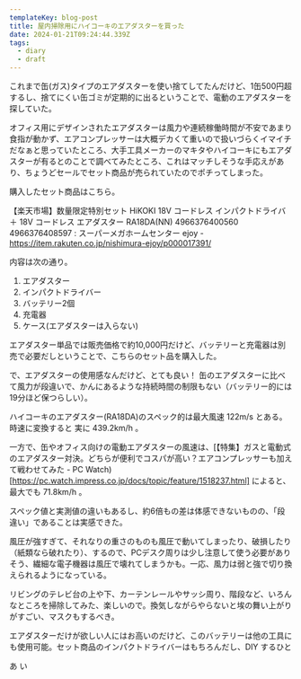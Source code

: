 ```yaml
---
templateKey: blog-post
title: 屋内掃除用にハイコーキのエアダスターを買った
date: 2024-01-21T09:24:44.339Z
tags:
  - diary
  - draft
---
```


これまで缶(ガス)タイプのエアダスターを使い捨てしてたんだけど、1缶500円超するし、捨てにくい缶ゴミが定期的に出るということで、電動のエアダスターを探していた。

オフィス用にデザインされたエアダスターは風力や連続稼働時間が不安であまり食指が動かず、エアコンプレッサーは大概デカくて重いので扱いづらくイマイチだなぁと思っていたところ、大手工具メーカーのマキタやハイコーキにもエアダスターが有るとのことで調べてみたところ、これはマッチしそうな手応えがあり、ちょうどセールでセット商品が売られていたのでポチってしまった。

購入したセット商品はこちら。

【楽天市場】数量限定特別セット HiKOKI 18V コードレス インパクトドライバ ＋ 18V コードレス エアダスター RA18DA(NN) 4966376400560 4966376408597 : スーパーメガホームセンター ejoy - https://item.rakuten.co.jp/nishimura-ejoy/p000017391/

内容は次の通り。

1. エアダスター
2. インパクトドライバー
3. バッテリー2個
4. 充電器
5. ケース(エアダスターは入らない)

エアダスター単品では販売価格で約10,000円だけど、バッテリーと充電器は別売で必要だしということで、こちらのセット品を購入した。

で、エアダスターの使用感なんだけど、とても良い！
缶のエアダスターに比べて風力が段違いで、かんにあるような持続時間の制限もない（バッテリー的には19分ほど保つらしい）。

ハイコーキのエアダスター(RA18DA)のスペック的は最大風速 122m/s とある。時速に変換すると 実に 439.2km/h 。

一方で、缶やオフィス向けの電動エアダスターの風速は、[【特集】ガスと電動式のエアダスター対決。どちらが便利でコスパが高い？エアコンプレッサーも加えて戦わせてみた - PC Watch)[https://pc.watch.impress.co.jp/docs/topic/feature/1518237.html] によると、最大でも 71.8km/h 。

スペック値と実測値の違いもあるし、約6倍もの差は体感できないものの、「段違い」であることは実感できた。

風圧が強すぎて、それなりの重さのものも風圧で動いてしまったり、破損したり（紙類なら破れたり）、するので、PCデスク周りは少し注意して使う必要がありそう、繊細な電子機器は風圧で壊れてしまうかも。一応、風力は弱と強で切り換えられるようになっている。

リビングのテレビ台の上や下、カーテンレールやサッシ周り、階段など、いろんなところを掃除してみた、楽しいので。換気しながらやらないと埃の舞い上がりがすごい、マスクもするべき。

エアダスターだけが欲しい人にはお高いのだけど、このバッテリーは他の工具にも使用可能。セット商品のインパクトドライバーはもちろんだし、DIY するひと








あ
い
